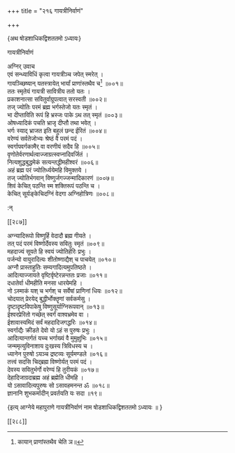 +++
title = "२१६ गायत्रीनिर्वाणं"

+++

\{अथ षोडशाधिकद्विशततमो ऽध्यायः\}

गायत्रीनिर्वाणं  
    
अग्निर् उवाच  
एवं सन्ध्याविधिं कृत्वा गायत्रीञ्च जपेत् स्मरेत्   ।  
गायञ्च्छिष्यान् यतस्त्रायेत् भार्यां प्राणांस्तथैव च[^१]   ॥००१॥  
ततः स्मृतेयं गायत्री सावित्रीय ततो यतः ।  
प्रकाशनात्सा सवितुर्वाग्रूपत्वात् सरस्वती ॥००२॥  
तज् ज्योतिः परमं ब्रह्म भर्गस्तेजो यतः स्मृतं   ।  
भा दीप्ताविति रूपं हि भ्रस्जः पाके ऽथ तत् स्मृतं   ॥००३॥  
ओषध्यादिकं पचति भ्राजृ दीप्तौ तथा भवेत् ।  
भर्गः स्याद् भ्राजत इति बहुलं छन्द ईरितं ॥००४॥  
वरेण्यं सर्वतेजोभ्यः श्रेष्ठं वै परमं पदं   ।  
स्वर्गापवर्गकामैर् वा वरणीयं सदैव हि ॥००५॥  
वृणोतेर्वरणार्थत्वाज्जाग्रत्स्वप्नादिवर्जितं ।  
नित्यशुद्धबुद्धमेकं सत्यन्तद्धीमहीश्वरं ॥००६॥  
अहं ब्रह्म परं ज्योतिर्ध्ययेमहि विमुक्तये ।  
तज् ज्योतिर्भगवान् विष्णुर्जगज्जन्मादिकारणं ॥००७॥  
शिवं केचित् पठन्ति स्म शक्तिरूपं पठन्ति च ।  
केचित् सूर्यङ्केचिदग्निं वेदगा अग्निहोत्रिणः ॥००८॥  
    
:न्  
    
[^१]: कायान् प्राणांस्तथैव चेति ञ॥  

[[२८७]]
    
अग्न्यादिरूपो विष्णुर्हि वेदादौ ब्रह्म गीयते ।  
तत् पदं परमं विष्णोर्देवस्य सवितुः स्मृतं   ॥००९॥  
महदाज्यं सूयते हि स्वयं ज्योतिर्हरिः प्रभुः ।  
पर्जन्यो वायुरादित्यः शीतोष्णाद्यैश् च पाचयेत्   ॥०१०॥  
अग्नौ प्रास्ताहुतिः सम्यगादित्यमुपतिष्ठते ।  
आदित्याज्जायते वृष्टिर्वृष्टेरन्नन्ततः प्रजाः   ॥०११॥  
दधातेर्वा धीमहीति मनसा धारयेमहि ।  
नो ऽस्माकं यश् च भर्गश् च सर्वेषां प्राणिनां धियः   ॥०१२॥  
चोदयात् प्रेरयेद् बुद्धीर्भोक्तॄणां सर्वकर्मसु ।  
दृष्टादृष्टविपाकेषु विष्णुसूर्याग्निरूपवान्   ॥०१३॥  
ईश्वरप्रेरितो गच्छेत् स्वर्गं वाश्वभ्रमेव वा ।  
ईशावास्यमिदं सर्वं महदादिजगद्धरिः ॥०१४॥  
स्वर्गाद्यैः क्रीडते देवो यो ऽहं स पुरुषः प्रभुः   ।  
आदित्यान्तर्गतं यच्च भर्गाख्यं वै मुमुक्षुभिः   ॥०१५॥  
जन्ममृत्युविनाशाय दुःखस्य त्रिविधस्य च ।  
ध्यानेन पुरुषो ऽयञ्च द्रष्टव्यः सूर्यमण्डले   ॥०१६॥  
तत्त्वं सदसि चिद्ब्रह्म विष्णोर्यत् परमं पदं ।  
देवस्य सवितुर्भर्गो वरेण्यं हि तुरीयकं ॥०१७॥  
देहादिजाग्रदाब्रह्म अहं ब्रह्मेति धीमहि ।  
यो ऽसावादित्यपुरुषः सो ऽसावहमनन्त ॐ ॥०१८॥  
ज्ञानानि शुभकर्मादीन् प्रवर्तयति यः सदा ॥१९॥  
    
\{इत्य् आग्नेये महापुराणे गायत्रीनिर्वाणं नाम षोडशाधिकद्विशततमो ऽध्यायः ॥  }

[[२८८]]
    